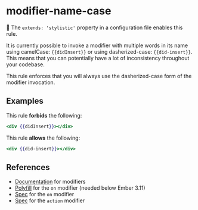 # modifier-name-case

:dress: The `extends: 'stylistic'` property in a configuration file enables this rule.

It is currently possible to invoke a modifier with multiple words in its name
using camelCase: `{{didInsert}}` or using dasherized-case: `{{did-insert}}`.
This means that you can potentially have a lot of inconsistency throughout your
codebase.

This rule enforces that you will always use the dasherized-case form of the
modifier invocation.

## Examples

This rule **forbids** the following:

```hbs
<div {{didInsert}}></div>
```

This rule **allows** the following:

```hbs
<div {{did-insert}}></div>
```

## References

* [Documentation](https://guides.emberjs.com/release/components/template-lifecycle-dom-and-modifiers/#toc_event-handlers) for modifiers
* [Polyfill](https://github.com/buschtoens/ember-on-modifier) for the `on` modifier (needed below Ember 3.11)
* [Spec](http://api.emberjs.com/ember/release/classes/Ember.Templates.helpers/methods/fn?anchor=on) for the `on` modifier
* [Spec](https://api.emberjs.com/ember/release/classes/Ember.Templates.helpers/methods/action?anchor=action) for the `action` modifier
